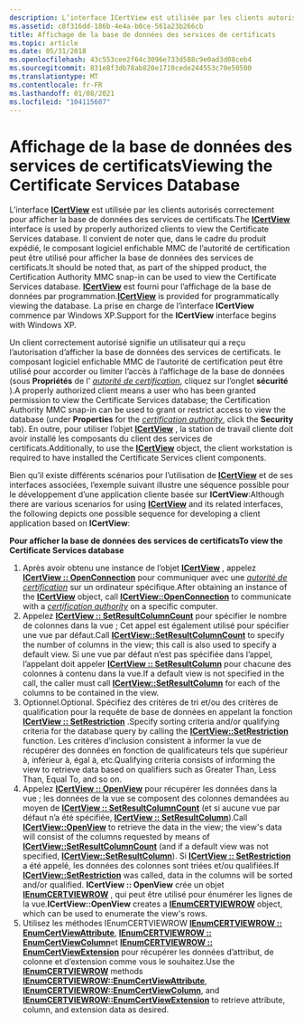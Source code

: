 ```yaml
---
description: L’interface ICertView est utilisée par les clients autorisés correctement pour afficher la base de données des services de certificats.
ms.assetid: c8f316dd-186b-4e4a-b0ce-561a23b266cb
title: Affichage de la base de données des services de certificats
ms.topic: article
ms.date: 05/31/2018
ms.openlocfilehash: 43c553cee2f64c3096e733d588c9e0ad3d08ceb4
ms.sourcegitcommit: 831e8f3db78ab820e1710cede244553c70e50500
ms.translationtype: MT
ms.contentlocale: fr-FR
ms.lasthandoff: 01/08/2021
ms.locfileid: "104115607"
---
```

# <a name="viewing-the-certificate-services-database"></a><span data-ttu-id="a83eb-103">Affichage de la base de données des services de certificats</span><span class="sxs-lookup"><span data-stu-id="a83eb-103">Viewing the Certificate Services Database</span></span>

<span data-ttu-id="a83eb-104">L’interface [**ICertView**](/windows/desktop/api/Certview/nn-certview-icertview) est utilisée par les clients autorisés correctement pour afficher la base de données des services de certificats.</span><span class="sxs-lookup"><span data-stu-id="a83eb-104">The [**ICertView**](/windows/desktop/api/Certview/nn-certview-icertview) interface is used by properly authorized clients to view the Certificate Services database.</span></span> <span data-ttu-id="a83eb-105">Il convient de noter que, dans le cadre du produit expédié, le composant logiciel enfichable MMC de l’autorité de certification peut être utilisé pour afficher la base de données des services de certificats.</span><span class="sxs-lookup"><span data-stu-id="a83eb-105">It should be noted that, as part of the shipped product, the Certification Authority MMC snap-in can be used to view the Certificate Services database.</span></span> <span data-ttu-id="a83eb-106">[**ICertView**](/windows/desktop/api/Certview/nn-certview-icertview) est fourni pour l’affichage de la base de données par programmation.</span><span class="sxs-lookup"><span data-stu-id="a83eb-106">[**ICertView**](/windows/desktop/api/Certview/nn-certview-icertview) is provided for programmatically viewing the database.</span></span> <span data-ttu-id="a83eb-107">La prise en charge de l’interface **ICertView** commence par Windows XP.</span><span class="sxs-lookup"><span data-stu-id="a83eb-107">Support for the **ICertView** interface begins with Windows XP.</span></span>

<span data-ttu-id="a83eb-108">Un client correctement autorisé signifie un utilisateur qui a reçu l’autorisation d’afficher la base de données des services de certificats. le composant logiciel enfichable MMC de l’autorité de certification peut être utilisé pour accorder ou limiter l’accès à l’affichage de la base de données (sous **Propriétés** de l' [*autorité de certification*](../secgloss/c-gly.md), cliquez sur l’onglet **sécurité** ).</span><span class="sxs-lookup"><span data-stu-id="a83eb-108">A properly authorized client means a user who has been granted permission to view the Certificate Services database; the Certification Authority MMC snap-in can be used to grant or restrict access to view the database (under **Properties** for the [*certification authority*](../secgloss/c-gly.md), click the **Security** tab).</span></span> <span data-ttu-id="a83eb-109">En outre, pour utiliser l’objet [**ICertView**](/windows/desktop/api/Certview/nn-certview-icertview) , la station de travail cliente doit avoir installé les composants du client des services de certificats.</span><span class="sxs-lookup"><span data-stu-id="a83eb-109">Additionally, to use the [**ICertView**](/windows/desktop/api/Certview/nn-certview-icertview) object, the client workstation is required to have installed the Certificate Services client components.</span></span>

<span data-ttu-id="a83eb-110">Bien qu’il existe différents scénarios pour l’utilisation de [**ICertView**](/windows/desktop/api/Certview/nn-certview-icertview) et de ses interfaces associées, l’exemple suivant illustre une séquence possible pour le développement d’une application cliente basée sur **ICertView**:</span><span class="sxs-lookup"><span data-stu-id="a83eb-110">Although there are various scenarios for using [**ICertView**](/windows/desktop/api/Certview/nn-certview-icertview) and its related interfaces, the following depicts one possible sequence for developing a client application based on **ICertView**:</span></span>

<span data-ttu-id="a83eb-111">**Pour afficher la base de données des services de certificats**</span><span class="sxs-lookup"><span data-stu-id="a83eb-111">**To view the Certificate Services database**</span></span>

1.  <span data-ttu-id="a83eb-112">Après avoir obtenu une instance de l’objet [**ICertView**](/windows/desktop/api/Certview/nn-certview-icertview) , appelez [**ICertView :: OpenConnection**](/windows/desktop/api/Certview/nf-certview-icertview-openconnection) pour communiquer avec une [*autorité de certification*](../secgloss/c-gly.md) sur un ordinateur spécifique.</span><span class="sxs-lookup"><span data-stu-id="a83eb-112">After obtaining an instance of the [**ICertView**](/windows/desktop/api/Certview/nn-certview-icertview) object, call [**ICertView::OpenConnection**](/windows/desktop/api/Certview/nf-certview-icertview-openconnection) to communicate with a [*certification authority*](../secgloss/c-gly.md) on a specific computer.</span></span>
2.  <span data-ttu-id="a83eb-113">Appelez [**ICertView :: SetResultColumnCount**](/windows/desktop/api/Certview/nf-certview-icertview-setresultcolumncount) pour spécifier le nombre de colonnes dans la vue ; Cet appel est également utilisé pour spécifier une vue par défaut.</span><span class="sxs-lookup"><span data-stu-id="a83eb-113">Call [**ICertView::SetResultColumnCount**](/windows/desktop/api/Certview/nf-certview-icertview-setresultcolumncount) to specify the number of columns in the view; this call is also used to specify a default view.</span></span> <span data-ttu-id="a83eb-114">Si une vue par défaut n’est pas spécifiée dans l’appel, l’appelant doit appeler [**ICertView :: SetResultColumn**](/windows/desktop/api/Certview/nf-certview-icertview-setresultcolumn) pour chacune des colonnes à contenu dans la vue.</span><span class="sxs-lookup"><span data-stu-id="a83eb-114">If a default view is not specified in the call, the caller must call [**ICertView::SetResultColumn**](/windows/desktop/api/Certview/nf-certview-icertview-setresultcolumn) for each of the columns to be contained in the view.</span></span>
3.  <span data-ttu-id="a83eb-115">Optionnel.</span><span class="sxs-lookup"><span data-stu-id="a83eb-115">Optional.</span></span> <span data-ttu-id="a83eb-116">Spécifiez des critères de tri et/ou des critères de qualification pour la requête de base de données en appelant la fonction [**ICertView :: SetRestriction**](/windows/desktop/api/Certview/nf-certview-icertview-setrestriction) .</span><span class="sxs-lookup"><span data-stu-id="a83eb-116">Specify sorting criteria and/or qualifying criteria for the database query by calling the [**ICertView::SetRestriction**](/windows/desktop/api/Certview/nf-certview-icertview-setrestriction) function.</span></span> <span data-ttu-id="a83eb-117">Les critères d’inclusion consistent à informer la vue de récupérer des données en fonction de qualificateurs tels que supérieur à, inférieur à, égal à, etc.</span><span class="sxs-lookup"><span data-stu-id="a83eb-117">Qualifying criteria consists of informing the view to retrieve data based on qualifiers such as Greater Than, Less Than, Equal To, and so on.</span></span>
4.  <span data-ttu-id="a83eb-118">Appelez [**ICertView :: OpenView**](/windows/desktop/api/Certview/nf-certview-icertview-openview) pour récupérer les données dans la vue ; les données de la vue se composent des colonnes demandées au moyen de [**ICertView :: SetResultColumnCount**](/windows/desktop/api/Certview/nf-certview-icertview-setresultcolumncount) (et si aucune vue par défaut n’a été spécifiée, [**ICertView :: SetResultColumn**](/windows/desktop/api/Certview/nf-certview-icertview-setresultcolumn)).</span><span class="sxs-lookup"><span data-stu-id="a83eb-118">Call [**ICertView::OpenView**](/windows/desktop/api/Certview/nf-certview-icertview-openview) to retrieve the data in the view; the view's data will consist of the columns requested by means of [**ICertView::SetResultColumnCount**](/windows/desktop/api/Certview/nf-certview-icertview-setresultcolumncount) (and if a default view was not specified, [**ICertView::SetResultColumn**](/windows/desktop/api/Certview/nf-certview-icertview-setresultcolumn)).</span></span> <span data-ttu-id="a83eb-119">Si [**ICertView :: SetRestriction**](/windows/desktop/api/Certview/nf-certview-icertview-setrestriction) a été appelé, les données des colonnes sont triées et/ou qualifiées.</span><span class="sxs-lookup"><span data-stu-id="a83eb-119">If [**ICertView::SetRestriction**](/windows/desktop/api/Certview/nf-certview-icertview-setrestriction) was called, data in the columns will be sorted and/or qualified.</span></span> <span data-ttu-id="a83eb-120">**ICertView :: OpenView** crée un objet [**IEnumCERTVIEWROW**](/windows/desktop/api/Certview/nn-certview-ienumcertviewrow) , qui peut être utilisé pour énumérer les lignes de la vue.</span><span class="sxs-lookup"><span data-stu-id="a83eb-120">**ICertView::OpenView** creates a [**IEnumCERTVIEWROW**](/windows/desktop/api/Certview/nn-certview-ienumcertviewrow) object, which can be used to enumerate the view's rows.</span></span>
5.  <span data-ttu-id="a83eb-121">Utilisez les [](/windows/desktop/api/Certview/nn-certview-ienumcertviewrow) méthodes IEnumCERTVIEWROW [**IEnumCERTVIEWROW :: EnumCertViewAttribute**](/windows/desktop/api/Certview/nf-certview-ienumcertviewrow-enumcertviewattribute), [**IEnumCERTVIEWROW :: EnumCertViewColumn**](/windows/desktop/api/Certview/nf-certview-ienumcertviewrow-enumcertviewcolumn)et [**IEnumCERTVIEWROW :: EnumCertViewExtension**](/windows/desktop/api/Certview/nf-certview-ienumcertviewrow-enumcertviewextension) pour récupérer les données d’attribut, de colonne et d’extension comme vous le souhaitez.</span><span class="sxs-lookup"><span data-stu-id="a83eb-121">Use the [**IEnumCERTVIEWROW**](/windows/desktop/api/Certview/nn-certview-ienumcertviewrow) methods [**IEnumCERTVIEWROW::EnumCertViewAttribute**](/windows/desktop/api/Certview/nf-certview-ienumcertviewrow-enumcertviewattribute), [**IEnumCERTVIEWROW::EnumCertViewColumn**](/windows/desktop/api/Certview/nf-certview-ienumcertviewrow-enumcertviewcolumn), and [**IEnumCERTVIEWROW::EnumCertViewExtension**](/windows/desktop/api/Certview/nf-certview-ienumcertviewrow-enumcertviewextension) to retrieve attribute, column, and extension data as desired.</span></span>

 

 
